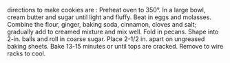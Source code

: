 directions to make cookies are :
Preheat oven to 350°. In a large bowl, cream butter and sugar until light and fluffy. Beat in eggs and molasses. Combine the flour, ginger, baking soda, cinnamon, cloves and salt; gradually add to creamed mixture and mix well. Fold in pecans.
Shape into 2-in. balls and roll in coarse sugar. Place 2-1/2 in. apart on ungreased baking sheets. Bake 13-15 minutes or until tops are cracked. Remove to wire racks to cool.